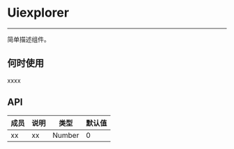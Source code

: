 # Uiexplorer


---

简单描述组件。

## 何时使用

xxxx

## API


| 成员        | 说明           | 类型               | 默认值       |
|-------------|----------------|--------------------|--------------|
| xx      | xx   | Number | 0        |

